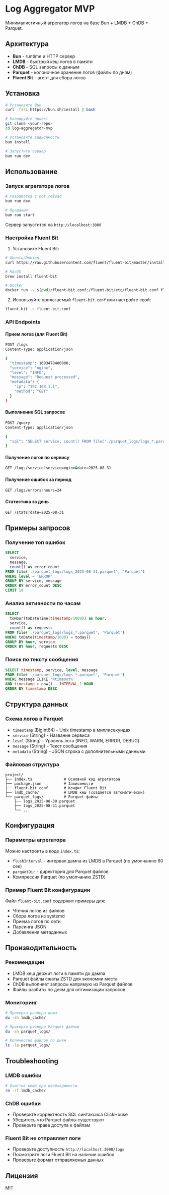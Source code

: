 # Log Aggregator MVP

Минималистичный агрегатор логов на базе Bun + LMDB + ChDB + Parquet.

## Архитектура

- **Bun** - runtime и HTTP сервер
- **LMDB** - быстрый кеш логов в памяти 
- **ChDB** - SQL запросы к данным
- **Parquet** - колоночное хранение логов (файлы по дням)
- **Fluent Bit** - агент для сбора логов

## Установка

```bash
# Установите Bun
curl -fsSL https://bun.sh/install | bash

# Клонируйте проект
git clone <your-repo>
cd log-aggregator-mvp

# Установите зависимости
bun install

# Запустите сервер
bun run dev
```

## Использование

### Запуск агрегатора логов

```bash
# Разработка с hot reload
bun run dev

# Продакшн
bun run start
```

Сервер запустится на `http://localhost:3000`

### Настройка Fluent Bit

1. Установите Fluent Bit:
```bash
# Ubuntu/Debian
curl https://raw.githubusercontent.com/fluent/fluent-bit/master/install.sh | sh

# MacOS
brew install fluent-bit

# Docker
docker run -v $(pwd)/fluent-bit.conf:/fluent-bit/etc/fluent-bit.conf fluent/fluent-bit
```

2. Используйте прилагаемый `fluent-bit.conf` или настройте свой:
```bash
fluent-bit -c fluent-bit.conf
```

### API Endpoints

#### Прием логов (для Fluent Bit)
```bash
POST /logs
Content-Type: application/json

{
  "timestamp": 1693478400000,
  "service": "nginx",
  "level": "INFO", 
  "message": "Request processed",
  "metadata": {
    "ip": "192.168.1.1",
    "method": "GET"
  }
}
```

#### Выполнение SQL запросов
```bash
POST /query
Content-Type: application/json

{
  "sql": "SELECT service, count() FROM file('./parquet_logs/logs_*.parquet', 'Parquet') GROUP BY service"
}
```

#### Получение логов по сервису
```bash
GET /logs/service?service=nginx&date=2025-08-31
```

#### Получение ошибок за период
```bash
GET /logs/errors?hours=24
```

#### Статистика за день
```bash
GET /stats?date=2025-08-31
```

## Примеры запросов

### Получение топ ошибок
```sql
SELECT 
  service,
  message,
  count() as error_count
FROM file('./parquet_logs/logs_2025-08-31.parquet', 'Parquet')
WHERE level = 'ERROR'
GROUP BY service, message
ORDER BY error_count DESC
LIMIT 10
```

### Анализ активности по часам
```sql
SELECT 
  toHour(toDateTime(timestamp/1000)) as hour,
  service,
  count() as requests
FROM file('./parquet_logs/logs_*.parquet', 'Parquet')
WHERE toDate(timestamp/1000) = today()
GROUP BY hour, service
ORDER BY hour, requests DESC
```

### Поиск по тексту сообщения
```sql
SELECT timestamp, service, level, message
FROM file('./parquet_logs/logs_*.parquet', 'Parquet') 
WHERE message ILIKE '%timeout%'
AND timestamp > now() - INTERVAL 1 HOUR
ORDER BY timestamp DESC
```

## Структура данных

### Схема логов в Parquet
- `timestamp` (BigInt64) - Unix timestamp в миллисекундах
- `service` (String) - Название сервиса
- `level` (String) - Уровень лога (INFO, WARN, ERROR, DEBUG)
- `message` (String) - Текст сообщения
- `metadata` (String) - JSON строка с дополнительными данными

### Файловая структура
```
project/
├── index.ts              # Основной код агрегатора
├── package.json          # Зависимости
├── fluent-bit.conf       # Конфиг Fluent Bit
├── lmdb_cache/           # LMDB кеш (создается автоматически)
└── parquet_logs/         # Parquet файлы
    ├── logs_2025-08-30.parquet
    ├── logs_2025-08-31.parquet
    └── ...
```

## Конфигурация

### Параметры агрегатора
Можно настроить в коде `index.ts`:
- `flushInterval` - интервал дампа из LMDB в Parquet (по умолчанию 60 сек)
- `parquetDir` - директория для Parquet файлов
- Компрессия Parquet (по умолчанию ZSTD)

### Пример Fluent Bit конфигурации
Файл `fluent-bit.conf` содержит примеры для:
- Чтения логов из файлов
- Сбора логов из systemd
- Приема логов по сети
- Парсинга JSON
- Добавления метаданных

## Производительность

### Рекомендации
- LMDB кеш держит логи в памяти до дампа
- Parquet файлы сжаты ZSTD для экономии места
- ChDB выполняет запросы напрямую из Parquet файлов
- Файлы разбиты по дням для оптимизации запросов

### Мониторинг
```bash
# Проверка размера кеша
du -sh lmdb_cache/

# Проверка размера Parquet файлов
du -sh parquet_logs/

# Количество файлов по дням
ls -la parquet_logs/
```

## Troubleshooting

### LMDB ошибки
```bash
# Очистка кеша при необходимости
rm -rf lmdb_cache/
```

### ChDB ошибки
- Проверьте корректность SQL синтаксиса ClickHouse
- Убедитесь что Parquet файлы существуют
- Проверьте права доступа к файлам

### Fluent Bit не отправляет логи
- Проверьте доступность `http://localhost:3000/logs`
- Посмотрите логи Fluent Bit на наличие ошибок
- Проверьте формат отправляемых данных

## Лицензия

MIT